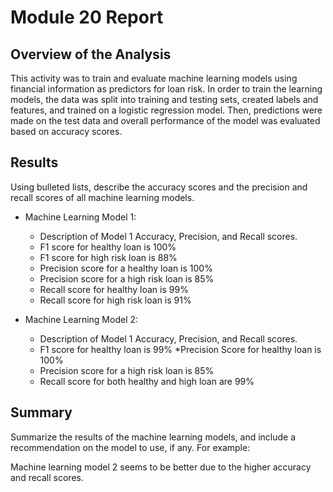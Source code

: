 # Module 20 Report

## Overview of the Analysis

This activity was to train and evaluate machine learning models using financial information as predictors for loan risk. In order to train the learning models, the data was split into training and testing sets, created labels and features, and trained on a logistic regression model. Then, predictions were made on the test data and overall performance of the model was evaluated based on accuracy scores. 

## Results

Using bulleted lists, describe the accuracy scores and the precision and recall scores of all machine learning models.

* Machine Learning Model 1:
    * Description of Model 1 Accuracy, Precision, and Recall scores.
   * F1 score for healthy loan is 100%
   * F1 score for high risk loan is 88%
   * Precision score for a healthy loan is 100%
   * Precision score for a high risk loan is 85%
   * Recall score for healthy loan is 99%
   * Recall score for high risk loan is 91%
 
  
* Machine Learning Model 2:
    * Description of Model 1 Accuracy, Precision, and Recall scores.
   * F1 score for healthy loan is 99%
   *Precision Score for healthy loan is 100%
   * Precision score for a high risk loan is 85%
   * Recall score for both healthy and high loan are 99%
 
## Summary


Summarize the results of the machine learning models, and include a recommendation on the model to use, if any. For example:

Machine learning model 2 seems to be better due to the higher accuracy and recall scores.
